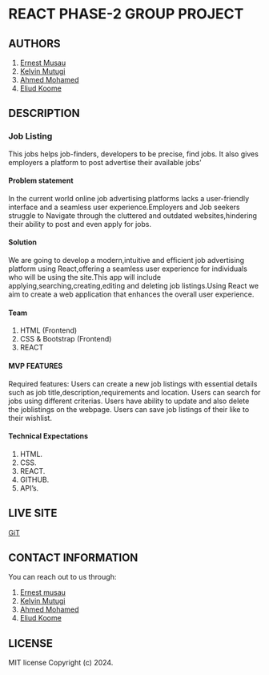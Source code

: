 # REACT PHASE-2 GROUP PROJECT

## AUTHORS
1. [Ernest Musau](https://github.com/ernestmusau)
1. [Kelvin Mutugi](https://github.com/kelvindev1)
1. [Ahmed Mohamed](https://github.com/AHMEDHANSHI)
1. [Eliud Koome](https://github.com/ELIUD305KOOME)
## DESCRIPTION
### Job Listing
This jobs helps job-finders, developers to be precise, find jobs. It also gives employers a platform to post advertise their available jobs'

#### Problem statement 
In the current world online job advertising platforms lacks a user-friendly interface and a seamless user experience.Employers and Job seekers struggle to Navigate through the cluttered and outdated websites,hindering their ability to post and even apply for jobs.

#### Solution
We are going to develop a modern,intuitive and efficient job advertising platform using React,offering a seamless user experience for individuals who will be using the site.This app will include applying,searching,creating,editing  and deleting job listings.Using React we aim to create a web application that enhances the overall user experience.

#### Team
1. HTML (Frontend)
1. CSS & Bootstrap (Frontend)
1. REACT

#### MVP FEATURES 
Required features:
Users can create a new job listings with essential details such as job title,description,requirements and location.
Users can search for jobs using different criterias.
Users have ability to update and also delete the joblistings on the webpage.
Users can save  job listings of their like to their wishlist.
#### Technical Expectations
1. HTML.
1. CSS.
1. REACT.
1. GITHUB.
1. API’s.


## LIVE SITE
[GiT](https://github.com/kelvindev1/reactphase2project.git)


## CONTACT INFORMATION
You can reach out to us through:
1. [Ernest musau](https://github.com/ernestmusau)
1. [Kelvin Mutugi](https://github.com/kelvindev1)
1. [Ahmed Mohamed](https://github.com/AHMEDHANSHI)
1.   [Eliud Koome](https://github.com/kamusarihanshi)


## LICENSE
MIT license
Copyright (c) 2024.




